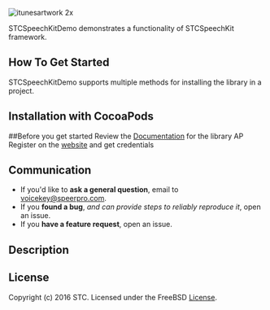 ![itunesartwork 2x](https://user-images.githubusercontent.com/20855360/42330705-644607a8-807c-11e8-8de8-5dede6f49ed6.png)

STCSpeechKitDemo demonstrates a functionality of STCSpeechKit framework. 

## How To Get Started
STCSpeechKitDemo supports multiple methods for installing the library in a project.

## Installation with CocoaPods

##Before you get started
Review the [Documentation](https://stc-voicekey.github.io/stc-speechkit-android/index.html) for the library AP
Register on the [website](https://cp.speechpro.com/) and get credentials

## Communication
- If you'd like to **ask a general question**, email to voicekey@speerpro.com.
- If you **found a bug**, _and can provide steps to reliably reproduce it_, open an issue.
- If you **have a feature request**, open an issue.

## Description


## License

Copyright (c) 2016 STC. Licensed under the FreeBSD <a href="https://onepass.tech/license-agreement.html">License</a>.
